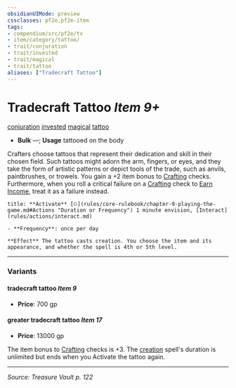```yaml
---
obsidianUIMode: preview
cssclasses: pf2e,pf2e-item
tags:
- compendium/src/pf2e/tv
- item/category/tattoo/
- trait/conjuration
- trait/invested
- trait/magical
- trait/tattoo
aliases: ["Tradecraft Tattoo"]
---
```

# Tradecraft Tattoo *Item 9+*  
[conjuration](rules/traits/conjuration.md "Conjuration School Trait")  [invested](rules/traits/invested.md "Invested Item Trait")  [magical](rules/traits/magical.md "Magical Item Trait")  [tattoo](rules/traits/tattoo-lowg.md "Tattoo Item Trait")  

- **Bulk** —; **Usage** tattooed on the body

Crafters choose tattoos that represent their dedication and skill in their chosen field. Such tattoos might adorn the arm, fingers, or eyes, and they take the form of artistic patterns or depict tools of the trade, such as anvils, paintbrushes, or trowels. You gain a +2 item bonus to [Crafting](compendium/skills.md#Crafting) checks. Furthermore, when you roll a critical failure on a [Crafting](compendium/skills.md#Crafting) check to [Earn Income](rules/actions/earn-income.md), treat it as a failure instead.

```ad-embed-ability
title: **Activate** [⏲](rules/core-rulebook/chapter-9-playing-the-game.md#Actions "Duration or Frequency") 1 minute envision, [Interact](rules/actions/interact.md)

- **Frequency**: once per day

**Effect** The tattoo casts creation. You choose the item and its appearance, and whether the spell is 4th or 5th level.
```

---

### Variants

#### tradecraft tattoo *Item 9*

- **Price**: 700 gp

#### greater tradecraft tattoo *Item 17*

- **Price**: 13000 gp

The item bonus to [Crafting](compendium/skills.md#Crafting) checks is +3. The [creation](compendium/spells/creation.md) spell's duration is unlimited but ends when you Activate the tattoo again.

---
*Source: Treasure Vault p. 122*